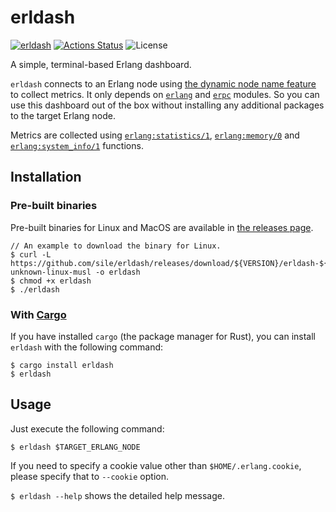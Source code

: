 erldash
=======

[![erldash](https://img.shields.io/crates/v/erldash.svg)](https://crates.io/crates/erldash)
[![Actions Status](https://github.com/sile/erldash/workflows/CI/badge.svg)](https://github.com/sile/erldash/actions)
![License](https://img.shields.io/crates/l/erldash)

A simple, terminal-based Erlang dashboard.

`erldash` connects to an Erlang node using [the dynamic node name feature] to collect metrics.
It only depends on [`erlang`] and [`erpc`] modules.
So you can use this dashboard out of the box without installing any additional packages to the target Erlang node.

Metrics are collected using [`erlang:statistics/1`], [`erlang:memory/0`] and [`erlang:system_info/1`] functions.

[the dynamic node name feature]: https://www.erlang.org/blog/otp-23-highlights/#dynamic-node-name
[`erlang`]: https://www.erlang.org/doc/man/erlang.html
[`erpc`]: https://www.erlang.org/doc/man/erpc.html
[`erlang:statistics/1`]: https://www.erlang.org/doc/man/erlang.html#statistics-1
[`erlang:memory/0`]: https://www.erlang.org/doc/man/erlang.html#memory-0
[`erlang:system_info/1`]: https://www.erlang.org/doc/man/erlang.html#system_info-1

Installation
------------

### Pre-built binaries

Pre-built binaries for Linux and MacOS are available in [the releases page](https://github.com/sile/erldash/releases).

```console
// An example to download the binary for Linux.
$ curl -L https://github.com/sile/erldash/releases/download/${VERSION}/erldash-${VERSION}.x86_64-unknown-linux-musl -o erldash
$ chmod +x erldash
$ ./erldash
```

### With [Cargo](https://doc.rust-lang.org/cargo/)

If you have installed `cargo` (the package manager for Rust), you can install `erldash` with the following command:
```console
$ cargo install erldash
$ erldash
```

Usage
-----

Just execute the following command:

```console
$ erldash $TARGET_ERLANG_NODE
```

If you need to specify a cookie value other than `$HOME/.erlang.cookie`, please specify that to `--cookie` option.

`$ erldash --help` shows the detailed help message.
